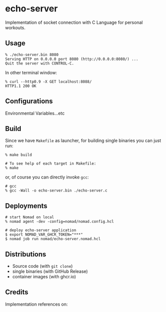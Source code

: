 # echo-server
Implementation of socket connection with C Language for personal workouts.

## Usage

```shell
% ./echo-server.bin 8080
Serving HTTP on 0.0.0.0 port 8080 (http://0.0.0.0:8080/) ...
Quit the server with CONTROL-C.
```

In other terminal window:

```shell
% curl --http0.9 -X GET localhost:8088/
HTTP1.1 200 OK
```

## Configurations
Environmental Variables...etc

## Build
Since we have `Makefile` as launcher, for building single binaries you can just run:
```shell
% make build

# To see help of each target in Makefile:
% make
```

or, of course you can directly invoke `gcc`:
```shell
# gcc
% gcc -Wall -o echo-server.bin ./echo-server.c
```

## Deployments

```shell
# start Nomad on local
% nomad agent -dev -config=nomad/nomad.config.hcl

# deploy echo-server application
$ export NOMAD_VAR_GHCR_TOKEN="***"
$ nomad job run nomad/echo-server.nomad.hcl
```

## Distributions
- Source code (with `git clone`)
- single binaries (with GitHub Release)
- container images (with ghcr.io)

## Credits
Implementation references on:
